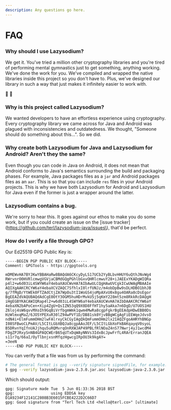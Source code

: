 ```yaml
---
description: Any questions go here.
---
```


# FAQ

### Why should I use Lazysodium?

We get it. You've tried a million other cryptography libraries and you're tired of performing mental gymnastics just to get something, anything working. We've done the work for you. We've compiled and wrapped the native libraries inside this project so you don't have to. Plus, we've designed our library in such a way that just makes it infinitely easier to work with.

💯 💯 

### Why is this project called Lazysodium?

We wanted developers to have an effortless experience using cryptography. Every cryptography library we came across for Java and Android was plagued with inconsistencies and outdatedness. We thought, "Someone should do something about this...". So we did.

### Why create both Lazysodium for Java and Lazysodium for Android? Aren't they the same?

Even though you can code in Java on Android, it does not mean that Android conforms to Java's semantics surrounding the build and packaging phases. For example, Java packages files as a `jar` and Android packages files as an `aar`. This is so that you can include `res` files in your Android projects. This is why we have both Lazysodium for Android and Lazysodium for Java even if the former is just a wrapper around the latter.

### Lazysodium contains a bug.

We're sorry to hear this. It goes against our ethos to make you do some work, but if you could create an issue on the \[issue tracker\]\(https://github.com/terl/lazysodium-java/issues\), that'd be perfect.

### How do I verify a file through GPG?

Our Ed25519 GPG Public Key is:

```text
-----BEGIN PGP PUBLIC KEY BLOCK-----
Comment: GPGTools - https://gpgtools.org

mDMEWvHA7BYJKwYBBAHaRw8BAQdA6CKcyDyLS17UCb2YyBLbvHHUY6uQthJNvWg4
RWrvnrO0HVRlcmwgVGVjaCBMdGQgPGhlbGxvQHRlcmwuY28+iJAEExYKADgWIQRa
p4l2+w6d03iL4SWYW6aY4ebaXAUCWvHA7AIbAwULCQgHAwUVCgkICwUWAgMBAAIe
AQIXgAAKCRCYW6aY4ebaXCVZAQC7SfhlxI0lrfUNJz/m4obDpBw9sDLHDBO1bhJB
g/7fMgD/YtWEk0FTZAdCtjZA7WpOu3tI1WoGS4joMpAXvU0x8gu4OARa8cDsEgor
BgEEAZdVAQUBAQdAdCqE0OtY3OGM5huHDrMvkU5j5qKmY228mt5zm8RkkRcDAQgH
iHgEGBYKACAWIQRap4l2+w6d03iL4SWYW6aY4ebaXAUCWvHA7AIbDAAKCRCYW6aY
4ebaXN2bAPoCen+Xip4ZgU+QsIZN53qQ9X0D8FfHT1hy5aAka7n6DgD/U7UOS1HU
Z6loj4sW6qvvMXoIh9GqBiVrfbgmWmk1qwm4MwRa8cgpFgkrBgEEAdpHDwEBB0Ds
HzWlmxqMaZ/6JO5YPEXuR30lZ94wPVf1D/DB81sk0YjvBBgWCgAgFiEEWqeJdvsO
ndN4i+ElmFummOHm2lwFAlrxyCkCGyIAgQkQmFummOHm2lx2IAQZFgoAHRYhBNGp
I08SFBwoCLPmAV/L5CItLGbXBQJa8cgpAAoJEF/L5CItLGbXoFkBAKqayqV0syoL
B5DRvnYqIfnUAJjhqu5uRQMvrqOnRXWJAP49PBLfRlNOaZ4nS77Nwrj4yJ1wcdM4
FDgZPJRxySnNB4GPAQCWErB65qUTxDqWAyNNVs3IdxBcJpwFrfL4RArErranJQEA
s11r7q/66aI/OyTlbnjxsnMfqzHgwcgIRpOU3k9kgAY=
=3eeN
-----END PGP PUBLIC KEY BLOCK-----
```

You can verify that a file was from us by performing the command:

```bash
# The general format is gpg --verify signature signedFile, for example:
$ gpg --verify lazysodium-java-2.3.0.jar.asc lazysodium-java-2.3.0.jar
```

Which should output:

```text
gpg: Signature made Tue  5 Jun 01:33:36 2018 BST
gpg:                using EDDSA key D1A9234F12141C2808B3E6015FCBE4222D2C66D7
gpg: Good signature from "Terl Tech Ltd <hello@terl.co>" [ultimate]
```

